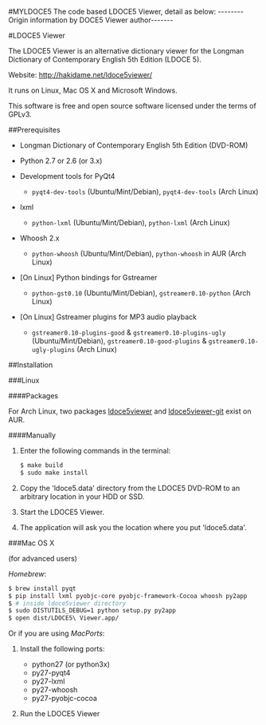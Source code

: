 #MYLDOCE5
The code based LDOCE5 Viewer, detail as below:
--------Origin information by DOCE5 Viewer author-------

#LDOCE5 Viewer

The LDOCE5 Viewer is an alternative dictionary viewer for the Longman Dictionary of Contemporary English 5th Edition (LDOCE 5).

Website: http://hakidame.net/ldoce5viewer/

It runs on Linux, Mac OS X and Microsoft Windows.

This software is free and open source software licensed under the terms of GPLv3.


##Prerequisites

* Longman Dictionary of Contemporary English 5th Edition (DVD-ROM)

* Python 2.7 or 2.6 (or 3.x)

* Development tools for PyQt4

    - `pyqt4-dev-tools` (Ubuntu/Mint/Debian), `pyqt4-dev-tools` (Arch Linux)

* lxml

    - `python-lxml` (Ubuntu/Mint/Debian), `python-lxml` (Arch Linux)

* Whoosh 2.x

    - `python-whoosh` (Ubuntu/Mint/Debian), `python-whoosh` in AUR (Arch Linux)

* [On Linux] Python bindings for Gstreamer

    - `python-gst0.10` (Ubuntu/Mint/Debian), `gstreamer0.10-python` (Arch Linux)

* [On Linux] Gstreamer plugins for MP3 audio playback

    - `gstreamer0.10-plugins-good` & `gstreamer0.10-plugins-ugly` (Ubuntu/Mint/Debian), `gstreamer0.10-good-plugins` & `gstreamer0.10-ugly-plugins` (Arch Linux)


##Installation

###Linux

####Packages

For Arch Linux, two packages [ldoce5viewer](https://aur.archlinux.org/packages/ldoce5viewer/) and [ldoce5viewer-git](https://aur.archlinux.org/packages/ldoce5viewer-git/) exist on AUR.

####Manually

1. Enter the following commands in the terminal:

    ```bash
    $ make build
    $ sudo make install
    ```

2. Copy the 'ldoce5.data' directory from the LDOCE5 DVD-ROM to an arbitrary location in your HDD or SSD.

3. Start the LDOCE5 Viewer.

4. The application will ask you the location where you put 'ldoce5.data'.

###Mac OS X

(for advanced users)

*Homebrew*:
```bash
$ brew install pyqt
$ pip install lxml pyobjc-core pyobjc-framework-Cocoa whoosh py2app
$ # inside ldoce5viewer directory
$ sudo DISTUTILS_DEBUG=1 python setup.py py2app
$ open dist/LDOCE5\ Viewer.app/
```

Or if you are using *MacPorts*:
<ol>
  <li><p>Install the following ports:</p>
    <ul>
      <li>python27 (or python3x)</li>
      <li>py27-pyqt4</li>
      <li>py27-lxml</li>
      <li>py27-whoosh</li>
      <li>py27-pyobjc-cocoa</li>
    </ul>
  </li>
  <li><p>Run the LDOCE5 Viewer</p></li>
</ol>

